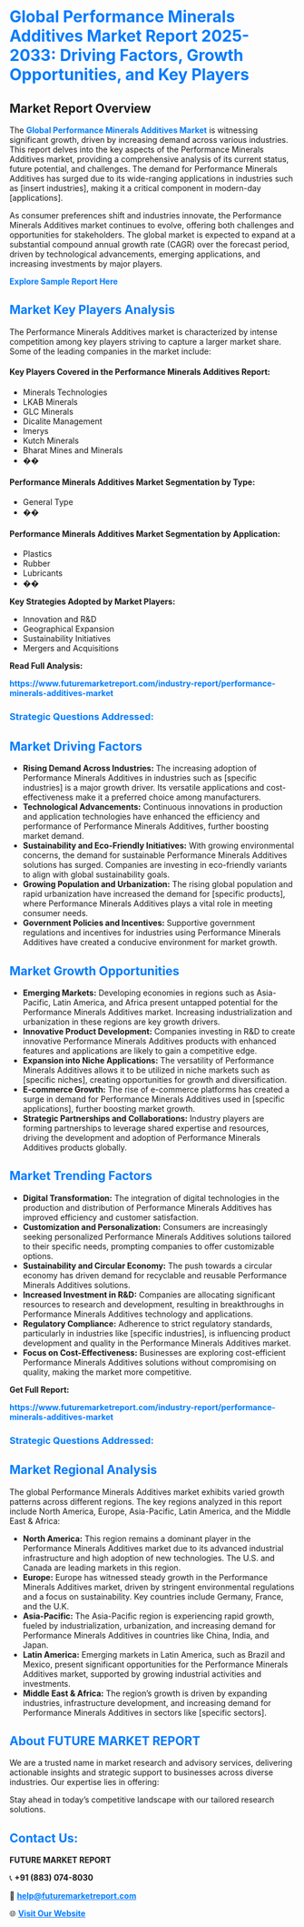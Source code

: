 <h1 style="color: #007BFF;">Global Performance Minerals Additives Market Report 2025-2033: Driving Factors, Growth Opportunities, and Key Players</h1>

<section id="overview">
<h2>Market Report Overview</h2>
<p>The <a href="https://www.futuremarketreport.com/industry-report/performance-minerals-additives-market" style="color: #007BFF; text-decoration: none;"><strong>Global Performance Minerals Additives Market</strong></a> is witnessing significant growth, driven by increasing demand across various industries. This report delves into the key aspects of the Performance Minerals Additives market, providing a comprehensive analysis of its current status, future potential, and challenges. The demand for Performance Minerals Additives has surged due to its wide-ranging applications in industries such as [insert industries], making it a critical component in modern-day [applications].</p>
<p>As consumer preferences shift and industries innovate, the Performance Minerals Additives market continues to evolve, offering both challenges and opportunities for stakeholders. The global market is expected to expand at a substantial compound annual growth rate (CAGR) over the forecast period, driven by technological advancements, emerging applications, and increasing investments by major players.</p>
</section>

<section id="overview">
<p><a href="https://www.futuremarketreport.com/request-sample/reportId=117949" style="color: #007BFF; text-decoration: none;"><strong>Explore Sample Report Here</strong></a></p>
</section>

<section id="key-players">
<h2 style="color: #007BFF;">Market Key Players Analysis</h2>
<p>The Performance Minerals Additives market is characterized by intense competition among key players striving to capture a larger market share. Some of the leading companies in the market include:</p>
<h4>Key Players Covered in the Performance Minerals Additives Report:</h4>
<ul><li>Minerals Technologies</li><li>LKAB Minerals</li><li>GLC Minerals</li><li>Dicalite Management</li><li>Imerys</li><li>Kutch Minerals</li><li>Bharat Mines and Minerals</li><li>��</li></ul>
<h4>Performance Minerals Additives Market Segmentation by Type:</h4>
<ul><li>General Type</li><li>��</li></ul>

<h4>Performance Minerals Additives Market Segmentation by Application:</h4>
<ul><li>Plastics</li><li>Rubber</li><li>Lubricants</li><li>��</li></ul>
<p><strong>Key Strategies Adopted by Market Players:</strong></p>
<ul>
<li>Innovation and R&D</li>
<li>Geographical Expansion</li>
<li>Sustainability Initiatives</li>
<li>Mergers and Acquisitions</li>
</ul>
</section>

<section>
<p><strong>Read Full Analysis: </strong></p><a href="https://www.futuremarketreport.com/industry-report/performance-minerals-additives-market" style="color: #007BFF; text-decoration: none;"><strong>https://www.futuremarketreport.com/industry-report/performance-minerals-additives-market</strong></a>
<h3 style="color: #007BFF;">Strategic Questions Addressed:</h3>
</section>

<section id="driving-factors">
<h2 style="color: #007BFF;">Market Driving Factors</h2>
<ul>
<li><strong>Rising Demand Across Industries:</strong> The increasing adoption of Performance Minerals Additives in industries such as [specific industries] is a major growth driver. Its versatile applications and cost-effectiveness make it a preferred choice among manufacturers.</li>
<li><strong>Technological Advancements:</strong> Continuous innovations in production and application technologies have enhanced the efficiency and performance of Performance Minerals Additives, further boosting market demand.</li>
<li><strong>Sustainability and Eco-Friendly Initiatives:</strong> With growing environmental concerns, the demand for sustainable Performance Minerals Additives solutions has surged. Companies are investing in eco-friendly variants to align with global sustainability goals.</li>
<li><strong>Growing Population and Urbanization:</strong> The rising global population and rapid urbanization have increased the demand for [specific products], where Performance Minerals Additives plays a vital role in meeting consumer needs.</li>
<li><strong>Government Policies and Incentives:</strong> Supportive government regulations and incentives for industries using Performance Minerals Additives have created a conducive environment for market growth.</li>
</ul>
</section>

<section id="growth-opportunities">
<h2 style="color: #007BFF;">Market Growth Opportunities</h2>
<ul>
<li><strong>Emerging Markets:</strong> Developing economies in regions such as Asia-Pacific, Latin America, and Africa present untapped potential for the Performance Minerals Additives market. Increasing industrialization and urbanization in these regions are key growth drivers.</li>
<li><strong>Innovative Product Development:</strong> Companies investing in R&D to create innovative Performance Minerals Additives products with enhanced features and applications are likely to gain a competitive edge.</li>
<li><strong>Expansion into Niche Applications:</strong> The versatility of Performance Minerals Additives allows it to be utilized in niche markets such as [specific niches], creating opportunities for growth and diversification.</li>
<li><strong>E-commerce Growth:</strong> The rise of e-commerce platforms has created a surge in demand for Performance Minerals Additives used in [specific applications], further boosting market growth.</li>
<li><strong>Strategic Partnerships and Collaborations:</strong> Industry players are forming partnerships to leverage shared expertise and resources, driving the development and adoption of Performance Minerals Additives products globally.</li>
</ul>
</section>

<section id="trending-factors">
<h2 style="color: #007BFF;">Market Trending Factors</h2>
<ul>
<li><strong>Digital Transformation:</strong> The integration of digital technologies in the production and distribution of Performance Minerals Additives has improved efficiency and customer satisfaction.</li>
<li><strong>Customization and Personalization:</strong> Consumers are increasingly seeking personalized Performance Minerals Additives solutions tailored to their specific needs, prompting companies to offer customizable options.</li>
<li><strong>Sustainability and Circular Economy:</strong> The push towards a circular economy has driven demand for recyclable and reusable Performance Minerals Additives solutions.</li>
<li><strong>Increased Investment in R&D:</strong> Companies are allocating significant resources to research and development, resulting in breakthroughs in Performance Minerals Additives technology and applications.</li>
<li><strong>Regulatory Compliance:</strong> Adherence to strict regulatory standards, particularly in industries like [specific industries], is influencing product development and quality in the Performance Minerals Additives market.</li>
<li><strong>Focus on Cost-Effectiveness:</strong> Businesses are exploring cost-efficient Performance Minerals Additives solutions without compromising on quality, making the market more competitive.</li>
</ul>
</section>

<section>
<p><strong>Get Full Report: </strong></p><a href="https://www.futuremarketreport.com/industry-report/performance-minerals-additives-market" style="color: #007BFF; text-decoration: none;"><strong>https://www.futuremarketreport.com/industry-report/performance-minerals-additives-market</strong></a>
<h3 style="color: #007BFF;">Strategic Questions Addressed:</h3>
</section>


<section id="regional-analysis">
<h2 style="color: #007BFF;">Market Regional Analysis</h2>
<p>The global Performance Minerals Additives market exhibits varied growth patterns across different regions. The key regions analyzed in this report include North America, Europe, Asia-Pacific, Latin America, and the Middle East & Africa:</p>
<ul>
<li><strong>North America:</strong> This region remains a dominant player in the Performance Minerals Additives market due to its advanced industrial infrastructure and high adoption of new technologies. The U.S. and Canada are leading markets in this region.</li>
<li><strong>Europe:</strong> Europe has witnessed steady growth in the Performance Minerals Additives market, driven by stringent environmental regulations and a focus on sustainability. Key countries include Germany, France, and the U.K.</li>
<li><strong>Asia-Pacific:</strong> The Asia-Pacific region is experiencing rapid growth, fueled by industrialization, urbanization, and increasing demand for Performance Minerals Additives in countries like China, India, and Japan.</li>
<li><strong>Latin America:</strong> Emerging markets in Latin America, such as Brazil and Mexico, present significant opportunities for the Performance Minerals Additives market, supported by growing industrial activities and investments.</li>
<li><strong>Middle East & Africa:</strong> The region’s growth is driven by expanding industries, infrastructure development, and increasing demand for Performance Minerals Additives in sectors like [specific sectors].</li>
</ul>
</section>

<footer>
<h2 style="color: #007BFF;">About FUTURE MARKET REPORT</h2>
<p>We are a trusted name in market research and advisory services, delivering actionable insights and strategic support to businesses across diverse industries. Our expertise lies in offering:</p>

<p>Stay ahead in today’s competitive landscape with our tailored research solutions.</p>

<h2 style="color: #007BFF;">Contact Us:</h2>
<p><strong>FUTURE MARKET REPORT</strong></p>
<p>📞 <strong>+91 (883) 074-8030</strong></p>
<p>📧 <strong><a href="mailto:help@futuremarketreport.com" style="color: #007BFF;">help@futuremarketreport.com</a></strong></p>
<p>🌐 <strong><a href="https://www.futuremarketreport.com/" style="color: #007BFF;">Visit Our Website</a></strong></p>
</footer>